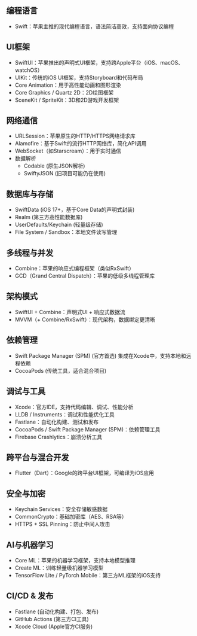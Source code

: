 ## 编程语言
- Swift：苹果主推的现代编程语言，语法简洁高效，支持面向协议编程

## UI框架
- SwiftUI：苹果推出的声明式UI框架，支持跨Apple平台（iOS、macOS、watchOS）
- UIKit：传统的iOS UI框架，支持Storyboard和代码布局
- Core Animation：用于高性能动画和图形渲染
- Core Graphics / Quartz 2D：2D绘图框架
- SceneKit / SpriteKit：3D和2D游戏开发框架

## 网络通信
- URLSession：苹果原生的HTTP/HTTPS网络请求库
- Alamofire：基于Swift的流行HTTP网络库，简化API调用
- WebSocket（如Starscream）：用于实时通信
- 数据解析
    - Codable (原生JSON解析)
    - SwiftyJSON (旧项目可能仍在使用)

## 数据库与存储
- SwiftData (iOS 17+，基于Core Data的声明式封装)
- Realm (第三方高性能数据库)
- UserDefaults/Keychain (轻量级存储)
- File System / Sandbox：本地文件读写管理

## 多线程与并发
- Combine：苹果的响应式编程框架（类似RxSwift）
- GCD（Grand Central Dispatch）：苹果的低级多线程管理库

## 架构模式
- SwiftUI + Combine：声明式UI + 响应式数据流
- MVVM（+ Combine/RxSwift）：现代架构，数据绑定更清晰

## 依赖管理
- Swift Package Manager (SPM) (官方首选) 集成在Xcode中，支持本地和远程依赖
- CocoaPods (传统工具，适合混合项目)

## 调试与工具
- Xcode：官方IDE，支持代码编辑、调试、性能分析
- LLDB / Instruments：调试和性能优化工具
- Fastlane：自动化构建、测试和发布
- CocoaPods / Swift Package Manager (SPM)：依赖管理工具
- Firebase Crashlytics：崩溃分析工具

## 跨平台与混合开发
- Flutter（Dart）：Google的跨平台UI框架，可编译为iOS应用

## 安全与加密
- Keychain Services：安全存储敏感数据
- CommonCrypto：基础加密库（AES、RSA等）
- HTTPS + SSL Pinning：防止中间人攻击

## AI与机器学习
- Core ML：苹果的机器学习框架，支持本地模型推理
- Create ML：训练轻量级机器学习模型
- TensorFlow Lite / PyTorch Mobile：第三方ML框架的iOS支持

## CI/CD & 发布
- Fastlane (自动化构建、打包、发布)
- GitHub Actions (第三方CI工具)
- Xcode Cloud (Apple官方CI服务)
